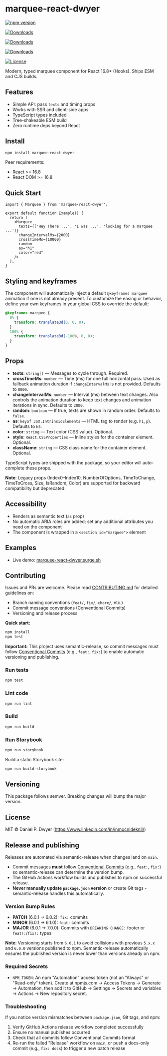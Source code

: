# marquee-react-dwyer

[![npm version](https://img.shields.io/npm/v/marquee-react-dwyer.svg)](https://www.npmjs.com/package/marquee-react-dwyer)

[![Downloads](https://img.shields.io/npm/dm/marquee-react-dwyer.svg)](https://www.npmjs.com/package/marquee-react-dwyer)

[![Downloads](https://img.shields.io/npm/dt/marquee-react-dwyer.svg)](https://www.npmjs.com/package/marquee-react-dwyer)

[![Downloads](https://img.shields.io/npm/dw/marquee-react-dwyer.svg)](https://www.npmjs.com/package/marquee-react-dwyer)

[![License](https://img.shields.io/npm/l/marquee-react-dwyer.svg)](LICENSE)

Modern, typed marquee component for React 16.8+ (Hooks). Ships ESM and CJS builds.

## Features

- Simple API: pass `texts` and timing props
- Works with SSR and client-side apps
- TypeScript types included
- Tree-shakeable ESM build
- Zero runtime deps beyond React

## Install

```bash
npm install marquee-react-dwyer
```

Peer requirements:

- React >= 16.8
- React DOM >= 16.8

## Quick Start

```tsx
import { Marquee } from 'marquee-react-dwyer';

export default function Example() {
  return (
    <Marquee
      texts={['Hey There ...', 'I was ...', 'looking for a marquee ...']}
      changeIntervalMs={2000}
      crossTimeMs={10000}
      random
      as="h1"
      color="red"
    />
  );
}
```

## Styling and keyframes

The component will automatically inject a default `@keyframes marquee` animation if one is not already present. To customize the easing or behavior, define your own keyframes in your global CSS to override the default:

```css
@keyframes marquee {
  0% {
    transform: translate3d(0, 0, 0);
  }
  100% {
    transform: translate3d(-100%, 0, 0);
  }
}
```

## Props

- **texts**: `string[]` — Messages to cycle through. Required.
- **crossTimeMs**: `number` — Time (ms) for one full horizontal pass. Used as fallback animation duration if `changeIntervalMs` is not provided. Defaults to `8000`.
- **changeIntervalMs**: `number` — Interval (ms) between text changes. Also controls the animation duration to keep text changes and animation iterations in sync. Defaults to `2000`.
- **random**: `boolean` — If true, texts are shown in random order. Defaults to `false`.
- **as**: `keyof JSX.IntrinsicElements` — HTML tag to render (e.g. `h1`, `p`). Defaults to `h3`.
- **color**: `string` — Text color (CSS value). Optional.
- **style**: `React.CSSProperties` — Inline styles for the container element. Optional.
- **className**: `string` — CSS class name for the container element. Optional.

TypeScript types are shipped with the package, so your editor will auto-complete these props.

**Note**: Legacy props (Index0–Index10, NumberOfOptions, TimeToChange, TimeToCross, Size, IsRandom, Color) are supported for backward compatibility but deprecated.

## Accessibility

- Renders as semantic text (`as` prop)
- No automatic ARIA roles are added; set any additional attributes you need on the component
- The component is wrapped in a `<section id="marquee">` element

## Examples

- Live demo: [marquee-react-dwyer.surge.sh](https://marquee-react-dwyer.surge.sh/)

## Contributing

Issues and PRs are welcome. Please read [CONTRIBUTING.md](CONTRIBUTING.md) for detailed guidelines on:

- Branch naming conventions (`feat/`, `fix/`, `chore/`, etc.)
- Commit message conventions (Conventional Commits)
- Versioning and release process

**Quick start:**
```bash
npm install
npm test
```

**Important:** This project uses semantic-release, so commit messages must follow [Conventional Commits](https://www.conventionalcommits.org/) (e.g., `feat:`, `fix:`) to enable automatic versioning and publishing.

### Run tests

```bash
npm test
```

### Lint code

```bash
npm run lint
```

### Build

```bash
npm run build
```

### Run Storybook

```bash
npm run storybook
```

Build a static Storybook site:

```bash
npm run build-storybook
```

## Versioning

This package follows semver. Breaking changes will bump the major version.

## License

MIT © Daniel P. Dwyer (https://www.linkedin.com/in/inmocnideknil/)

## Release and publishing

Releases are automated via semantic-release when changes land on `main`.

- Commit messages **must** follow [Conventional Commits](https://www.conventionalcommits.org/) (e.g., `feat:`, `fix:`) so semantic-release can determine the version bump.
- The GitHub Actions workflow builds and publishes to npm on successful release.
- **Never manually update `package.json` version** or create Git tags - semantic-release handles this automatically.

### Version Bump Rules

- **PATCH** (6.0.1 → 6.0.2): `fix:` commits
- **MINOR** (6.0.1 → 6.1.0): `feat:` commits
- **MAJOR** (6.0.1 → 7.0.0): Commits with `BREAKING CHANGE:` footer or `feat!:`/`fix!:` types

**Note**: Versioning starts from `6.0.1` to avoid collisions with previous `5.x.x` and `6.0.0` versions published to npm. Semantic-release automatically ensures the published version is never lower than versions already on npm.

### Required Secrets

- `NPM_TOKEN`: An npm "Automation" access token (not an "Always" or "Read-only" token). Create at npmjs.com → Access Tokens → Generate → Automation, then add it to GitHub → Settings → Secrets and variables → Actions → New repository secret.

### Troubleshooting

If you notice version mismatches between `package.json`, Git tags, and npm:
1. Verify GitHub Actions release workflow completed successfully
2. Ensure no manual publishes occurred
3. Check that all commits follow Conventional Commits format
4. Re-run the failed "Release" workflow on `main`, or push a docs-only commit (e.g., `fix: docs`) to trigger a new patch release
